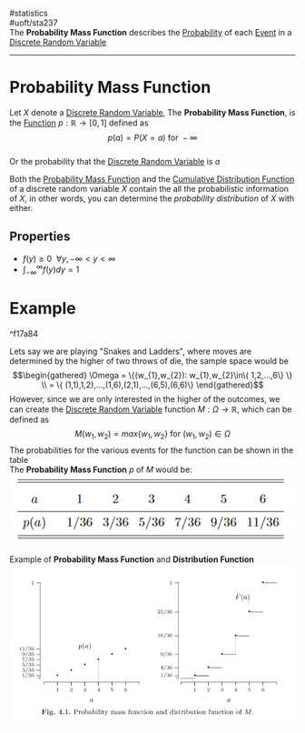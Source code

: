 #statistics  
#uoft/sta237  
The **Probability Mass Function** describes the [Probability](Probability.md) of each [Event](Event.md) in a [Discrete Random Variable](Discrete%20Random%20Variable.md)

---
# Probability Mass Function
Let $X$ denote a [Discrete Random Variable](Discrete%20Random%20Variable.md), The **Probability Mass Function**, is the [Function](../../Math/MAT235%20Notes/Function.md) $p:\mathbb{R} \rightarrow [0,1]$ defined as$$p(a) = P(X=a) \text{ for } -\infty$$  
Or the probability that the [Discrete Random Variable](Discrete%20Random%20Variable.md) is $a$ 


Both the [Probability Mass Function](.md) and the [Cumulative Distribution Function](Cumulative%20Distribution%20Function.md) of a discrete random variable *X* contain the all the probabilistic information of *X*, in other words, you can determine the *probability distribution* of *X* with either. 

## Properties
- $f(y) \geq 0  \ \ \forall y, -\infty < y < \infty$
- $\int_{-\infty}^{\infty}f(y)dy=1$
# Example

^f17a84

Lets say we are playing "Snakes and Ladders", where moves are determined by the higher of two throws of die, the sample space would be $$\begin{gathered} \Omega = \{(w_{1},w_{2}): w_{1},w_{2}\in\{ 1,2,...,6\} \} \\ = \{ (1,1),1,2),...,(1,6),(2,1),...,(6,5),(6,6)\} \end{gathered}$$However, since we are only interested in the higher of the outcomes, we can create the [Discrete Random Variable](Discrete%20Random%20Variable.md) function $M:\Omega \rightarrow \mathbb{R}$, which can be defined as $$M(w_{1},w_{2}) = max\{w_{1},w_{2}\} \text{ for } (w_{1},w_{2})\in \Omega$$ The probabilities for the various events for the function can be shown in the table  
The **Probability Mass Function** $p$ of $M$ would be:![Pasted image 20231011132626](Attachments/Pasted%20image%2020231011132626.png)

Example of **Probability Mass Function** and **Distribution Function**![Pasted image 20230927160637](Attachments/Pasted%20image%2020230927160637.png)